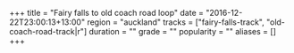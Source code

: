 +++
title = "Fairy falls to old coach road loop"
date = "2016-12-22T23:00:13+13:00"
region = "auckland"
tracks = ["fairy-falls-track", "old-coach-road-track|r"]
duration = ""
grade = ""
popularity = ""
aliases = []
+++

